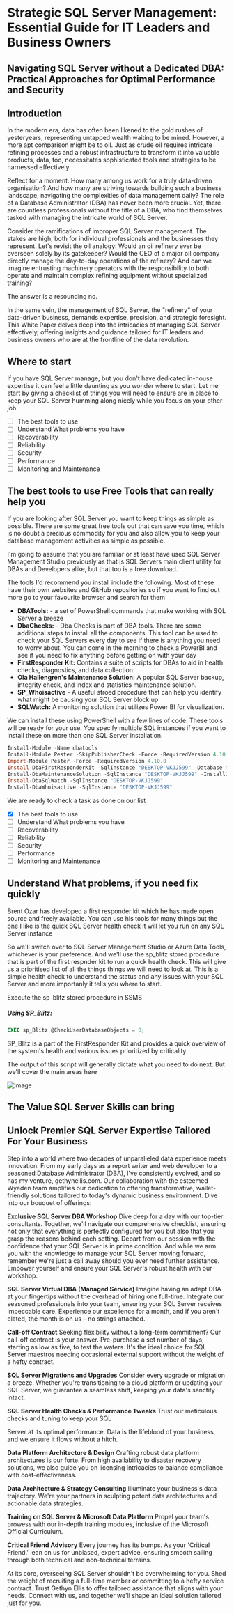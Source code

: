 # Strategic SQL Server Management: Essential Guide for IT Leaders and Business Owners

## Navigating SQL Server without a Dedicated DBA: Practical Approaches for Optimal Performance and Security

## Introduction
In the modern era, data has often been likened to the gold rushes of yesteryears, representing untapped wealth waiting to be mined. However, a more apt comparison might be to oil. Just as crude oil requires intricate refining processes and a robust infrastructure to transform it into valuable products, data, too, necessitates sophisticated tools and strategies to be harnessed effectively.

Reflect for a moment: How many among us work for a truly data-driven organisation? And how many are striving towards building such a business landscape, navigating the complexities of data management daily? The role of a Database Administrator (DBA) has never been more crucial. Yet, there are countless professionals without the title of a DBA, who find themselves tasked with managing the intricate world of SQL Server.

Consider the ramifications of improper SQL Server management. The stakes are high, both for individual professionals and the businesses they represent. Let's revisit the oil analogy: Would an oil refinery ever be overseen solely by its gatekeeper? Would the CEO of a major oil company directly manage the day-to-day operations of the refinery? And can we imagine entrusting machinery operators with the responsibility to both operate and maintain complex refining equipment without specialized training?

The answer is a resounding no.

In the same vein, the management of SQL Server, the "refinery" of your data-driven business, demands expertise, precision, and strategic foresight. This White Paper delves deep into the intricacies of managing SQL Server effectively, offering insights and guidance tailored for IT leaders and business owners who are at the frontline of the data revolution.

## Where to start
If you have SQL Server manage, but you don't have dedicated in-house expertise it can feel a little daunting as you wonder where to start. Let me start by giving a checklist of things you will need to ensure are in place to keep your SQL Server humming along nicely while you focus on your other job

- [ ] The best tools to use
- [ ] Understand What problems you have
- [ ] Recoverability
- [ ] Reliability
- [ ] Security
- [ ] Performance
- [ ] Monitoring and Maintenance

## The best tools to use Free Tools that can really help you 
If you are looking after SQL Server you want to keep things as simple as possible. There are some great free tools out that can save you time, which is no doubt a precious commodity for you and also allow you to keep your database management activities as simple as possible.

I'm going to assume that you are familiar or at least have used SQL Server Management Studio previously as that is SQL Servers main client utility for DBAs and Developers alike, but that too is a free download.

The tools I'd recommend you install include the following. Most of these have their own websites and GitHub repositories so if you want to find out more go to your favourite browser and search for them

- **DBATools:** - a set of PowerShell commands that make working with SQL Server a breeze 
- **DbaChecks:** - Dba Checks is part of DBA tools. There are some additional steps to install all the components. This tool can be used to check your SQL Servers every day to see if there is anything you need to worry about. You can come in the morning to check a PowerBI and see if you need to fix anything before getting on with your day
- **FirstResponder Kit:** Contains a suite of scripts for DBAs to aid in health checks, diagnostics, and data collection.
- **Ola Hallengren's Maintenance Solution:** A popular SQL Server backup, integrity check, and index and statistics maintenance solution.
- **SP_Whoisactive** - A useful stroed procedure that can help you identify what might be causing your SQL Server block up
- **SQLWatch:** A monitoring solution that utilizes Power BI for visualization.

We can install these using PowerShell with a few lines of code. These tools will be ready for your use. You specify multiple SQL instances if you want to install these on more than one SQL Server installation.

```PowerShell
Install-Module -Name dbatools
Install-Module Pester -SkipPublisherCheck -Force -RequiredVersion 4.10.0
Import-Module Pester -Force -RequiredVersion 4.10.0
Install-DbaFirstResponderKit -SqlInstance "DESKTOP-VKJJ599" -Database master
Install-DbaMaintenanceSolution -SqlInstance "DESKTOP-VKJJ599" -InstallJobs -CleanupTime 72
Install-DbaSqlWatch -SqlInstance "DESKTOP-VKJJ599"
Install-DbaWhoisactive -SqlInstance "DESKTOP-VKJJ599"
```

We are ready to check a task as done on our list

- [X] The best tools to use
- [ ] Understand What problems you have
- [ ] Recoverability
- [ ] Reliability
- [ ] Security
- [ ] Performance
- [ ] Monitoring and Maintenance

## Understand What problems, if you need fix quickly

Brent Ozar has developed a first responder kit which he has made open source and freely available. You can use his tools for many things but the one I like is the quick SQL Server health check it will let you run on any SQL Server instance

So we'll switch over to SQL Server Management Studio or Azure Data Tools, whichever is your preference. And we'll use the sp_blitz stored procedure that is part of the first respnder kit to run a quick health check. This will give us a prioritised list of all the things things we will need to look at. This is a simple health check to understand the status and any issues with your SQL Server and more importanly it tells you where to start.

Execute the sp_blitz stored procedure in SSMS

##### Using SP_Blitz:
```SQL
EXEC sp_Blitz @CheckUserDatabaseObjects = 0;
```
SP_Blitz is a part of the FirstResponder Kit and provides a quick overview of the system's health and various issues prioritized by criticality.

The output of this script will generally dictate what you need to do next. But we'll cover the main areas here

![image](https://github.com/gethynellis/DBA-Fundamentals/assets/30595485/76650202-5d16-4912-bfb4-2e43a92c22b7)




## The Value SQL Server Skills can bring





##


## **Unlock Premier SQL Server Expertise Tailored For Your Business**

Step into a world where two decades of unparalleled data experience meets innovation. From my early days as a report writer and web developer to a seasoned Database Administrator (DBA), I've consistently evolved, and so has my venture, gethynellis.com. Our collaboration with the esteemed Wyeden team amplifies our dedication to offering transformative, wallet-friendly solutions tailored to today's dynamic business environment. Dive into our bouquet of offerings:

**Exclusive SQL Server DBA Workshop**
Dive deep for a day with our top-tier consultants. Together, we'll navigate our comprehensive checklist, ensuring not only that everything is perfectly configured for you but also that you grasp the reasons behind each setting. Depart from our session with the confidence that your SQL Server is in prime condition. And while we arm you with the knowledge to manage your SQL Server moving forward, remember we're just a call away should you ever need further assistance. Empower yourself and ensure your SQL Server's robust health with our workshop.

**SQL Server Virtual DBA (Managed Service)**
Imagine having an adept DBA at your fingertips without the overhead of hiring one full-time. Integrate our seasoned professionals into your team, ensuring your SQL Server receives impeccable care. Experience our excellence for a month, and if you aren't elated, the month is on us – no strings attached.

**Call-off Contract**
Seeking flexibility without a long-term commitment? Our call-off contract is your answer. Pre-purchase a set number of days, starting as low as five, to test the waters. It's the ideal choice for SQL Server maestros needing occasional external support without the weight of a hefty contract.

**SQL Server Migrations and Upgrades**
Consider every upgrade or migration a breeze. Whether you're transitioning to a cloud platform or updating your SQL Server, we guarantee a seamless shift, keeping your data's sanctity intact.

**SQL Server Health Checks & Performance Tweaks**
Trust our meticulous checks and tuning to keep your SQL

Server at its optimal performance. Data is the lifeblood of your business, and we ensure it flows without a hitch.

**Data Platform Architecture & Design**
Crafting robust data platform architectures is our forte. From high availability to disaster recovery solutions, we also guide you on licensing intricacies to balance compliance with cost-effectiveness.

**Data Architecture & Strategy Consulting**
Illuminate your business's data trajectory. We're your partners in sculpting potent data architectures and actionable data strategies.

**Training on SQL Server & Microsoft Data Platform**
Propel your team's prowess with our in-depth training modules, inclusive of the Microsoft Official Curriculum.

**Critical Friend Advisory**
Every journey has its bumps. As your 'Critical Friend,' lean on us for unbiased, expert advice, ensuring smooth sailing through both technical and non-technical terrains.

At its core, overseeing SQL Server shouldn't be overwhelming for you. Shed the weight of recruiting a full-time member or committing to a hefty service contract. Trust Gethyn Ellis to offer tailored assistance that aligns with your needs. Connect with us, and together we'll shape an ideal solution tailored just for you.
